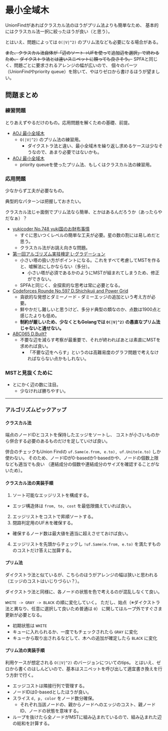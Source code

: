 # 最小全域木

UnionFindがあればクラスカル法のほうがプリム法よりも簡単なため、
基本的にはクラスカル法一択に絞ったほうが良い（と思う）。

とはいえ、問題によっては `O(|V|^2)` のプリム法なども必要になる場合がある。

~~また、クラスカル法自体が「辺のソート→UFを使って追加辺を選択」で終わるため、~~
~~ダイクストラ法とは違いスニペットに頼っても良さそう。~~
SPFAと同じく、問題ごとに要求されるアレンジの幅が広いので、
個々のパーツ（UnionFindやpriority queue）を除いて、やはりゼロから書けるほうが望ましい。

## 問題まとめ

### 練習問題

とりあえずやるだけのもの。応用問題を解くための基礎、前提。

- [AOJ 最小全域木](https://onlinejudge.u-aizu.ac.jp/courses/lesson/1/ALDS1/12/ALDS1_12_A)
  - `O(|V|^2)` のプリム法の練習用。
    - ダイクストラ法と違い、最小全域木を繰り返し求めるケースは少なそうなので、あまり必要ではないかも。
- [AOJ 最小全域木](https://onlinejudge.u-aizu.ac.jp/courses/library/5/GRL/2/GRL_2_A)
  - priority queueを使ったプリム法、もしくはクラスカル法の練習用。

### 応用問題

少なからず工夫が必要なもの。

典型的なパターンは把握しておきたい。

クラスカル法じゃ面倒でプリム法なら簡単、とかはあるんだろうか（あったらやだなぁ）？

- [yukicoder No.748 yuki国のお財布事情](https://yukicoder.me/problems/no/748)
  - すぐに思いつくレベルの簡単な工夫が必要。星の数の割には易しめだと思う。
  - クラスカル法がお誂え向きな問題。
- [第一回アルゴリズム実技検定 L-グラデーション](https://atcoder.jp/contests/past201912-open/tasks/past201912_l)
  - 小さい塔の扱い方がポイントになる。これをすべて考慮してMSTを作ると、嘘解法にしかならない（多分）。
    - 小さい塔が必須であるかのようにMSTが組まれてしまうため、修正ができない。
  - SPFAと同じく、全探索的な思考は常に必要となる。
- [Codeforces Rounde No.597 D.Shichikuji and Power Grid](https://codeforces.com/problemset/problem/1245/D)
  - 貪欲的な発想とダミーノード・ダミーエッジの追加という考え方が必要。
  - 鮮やかだし難しいと思うけど、多分ド典型の類なのか、点数は1900点と感じたよりも低め。
  - **制約が厳しいため、少なくともGolangでは `O(|V|^2)` の愚直なプリム法じゃないと通せない。**
- [ABC065 D.Built?](https://atcoder.jp/contests/abc065/tasks/arc076_b)
  - 不要な辺を減らす考察が最重要で、それが終わればあとは素直にMSTを求めれば良い。
    - 「不要な辺をへらす」というのは高難易度のグラフ問題で考えなければならない点かもしれない。

### MSTと見抜くために

- とにかく辺の数に注目。
  - 少なければ勝ちやすい。

---

### アルゴリズムピックアップ

#### クラスカル法

端点のノードIDとコストを保持したエッジをソートし、
コストが小さいものから併合する必要のあるものだけを足していけば良い。

併合のチェックもUnion Findの `uf.Same(e.from, e.to), uf.Unite(e.to)` しか使わない。
そのため、ノードIDが0-basedか1-basedかや、ノードの個数上限なども適当でも良い
（連結成分の個数や連結成分のサイズを確認することがないため）。

#### クラスカル法の実装手順

1. ソート可能なエッジリストを構成する。
  - エッジ構造体は `from, to, cost` を最低限備えていれば良い。
2. エッジリストをコストで昇順ソートする。
3. 閉路判定用のUF木を確保する。
  - 確保するノード数は最大値を適当に超えさせておけば良い。
4. エッジリストを先頭からチェックし `!uf.Same(e.from, e.to)` を満たすもののコストだけ答えに加算する。

#### プリム法

ダイクストラ法と似ているが、こちらのほうがアレンジの幅は狭いと思われる（エッジのコストはいじりづらい？）。

ダイクストラ法と同様に、各ノードの状態を色で考えるのが混乱しなくて良い。

`WHITE -> GRAY -> BLACK` の順に変化していく。
ただし、始点（※ダイクストラ法と異なり、任意に選択して良いため普通は `0`）
に関してはループ外ですぐさま更新が必要となる。

- 初期状態は `WHITE`
- キューに入れられるか、一度でもチェックされたら `GRAY` に変化
- キューから取り出されるなどして、木への追加が確定したら `BLACK` に変化

#### プリム法の実装手順

利用ケースが想定される `O(|V|^2)` のバージョンについてのtips。
とはいえ、ゼロから書くのはしんどいので、基本はスニペットを呼び出して適宜書き換えを行う方針で行く。

- エッジコストは隣接行列で管理する。
- ノードIDは0-basedとしたほうが良い。
- スライス `d, p, color` をノード数分確保。
  - それぞれ当該ノードの、親からノードへのエッジのコスト、親ノードID、ノードの状態を意味する。
- ループを抜けたら全ノードがMSTに組み込まれているので、組み込まれた辺の総和を計算する。

